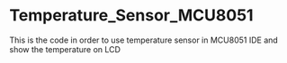 # Temperature_Sensor_MCU8051
This is the code in order to use temperature sensor in MCU8051 IDE and show the temperature on LCD 
